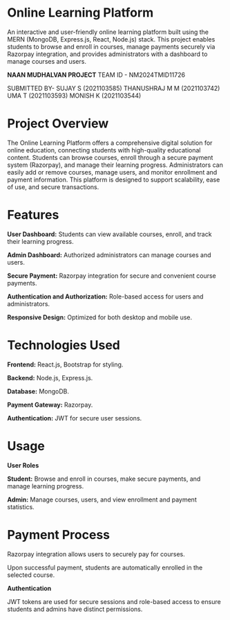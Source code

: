 # Online Learning Platform

An interactive and user-friendly online learning platform built using the MERN (MongoDB, Express.js, React, Node.js) stack. This project enables students to browse and enroll in courses, manage payments securely via Razorpay integration, and provides administrators with a dashboard to manage courses and users.

**NAAN MUDHALVAN PROJECT**
TEAM ID -  NM2024TMID11726

SUBMITTED BY-
SUJAY S (2021103585)
THANUSHRAJ M M (2021103742)
UMA T (2021103593)
MONISH K (2021103544)


# Project Overview

The Online Learning Platform offers a comprehensive digital solution for online education, connecting students with high-quality educational content. Students can browse courses, enroll through a secure payment system (Razorpay), and manage their learning progress. Administrators can easily add or remove courses, manage users, and monitor enrollment and payment information. This platform is designed to support scalability, ease of use, and secure transactions.

# Features

**User Dashboard:** Students can view available courses, enroll, and track their learning progress.

**Admin Dashboard:** Authorized administrators can manage courses and users.

**Secure Payment:** Razorpay integration for secure and convenient course payments.

**Authentication and Authorization:** Role-based access for users and administrators.

**Responsive Design:** Optimized for both desktop and mobile use.

# Technologies Used

**Frontend:** React.js, Bootstrap for styling.

**Backend:** Node.js, Express.js.

**Database:** MongoDB.

**Payment Gateway:** Razorpay.

**Authentication:** JWT for secure user sessions.

# Usage

**User Roles**

**Student:** Browse and enroll in courses, make secure payments, and manage learning progress.

**Admin:** Manage courses, users, and view enrollment and payment statistics.

# Payment Process

Razorpay integration allows users to securely pay for courses.

Upon successful payment, students are automatically enrolled in the selected course.


**Authentication**

JWT tokens are used for secure sessions and role-based access to ensure students and admins have distinct permissions.


